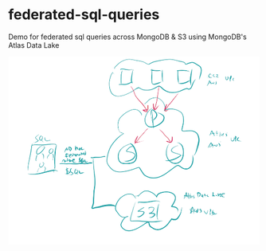 # federated-sql-queries
Demo for federated sql queries across MongoDB &amp; S3 using MongoDB's Atlas Data Lake

![alt text](https://github.com/esteininger/federated-sql-queries/blob/master/assets/architecture.png?raw=true)

